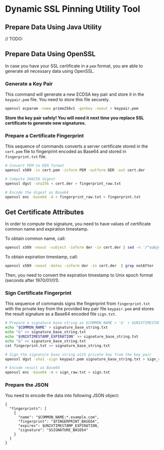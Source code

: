 # Dynamic SSL Pinning Utility Tool

## Prepare Data Using Java Utility

// TODO:

## Prepare Data Using OpenSSL

In case you have your SSL certificate in a `pem` format, you are able to generate all necessary data using OpenSSL.

### Generate a Key Pair

This command will generate a new ECDSA key pair and store it in the `keypair.pem` file. You need to store this file securely.

```sh
openssl ecparam -name prime256v1 -genkey -noout > keypair.pem
```

**Store the key pair safely! You will need it next time you replace SSL certificate to generate new signatures.**

### Prepare a Certificate Fingerprint

This sequence of commands converts a server certificate stored in the `cert.pem` file to fingerprint encoded as Base64 and stored in `fingerprint.txt` file.

```sh
# Convert PEM to DER format
openssl x509 -in cert.pem -inform PEM -outform DER -out cert.der

# Compute SHA256 digest
openssl dgst -sha256 < cert.der > fingerprint_raw.txt

# Encode the digest as Base64
openssl enc -base64 -A < fingerprint_raw.txt > fingerprint.txt
```

## Get Certificate Attributes

In order to compute the signature, you need to have values of certificate common name and expiration timestamp.

To obtain common name, call:

```sh
openssl x509 -noout -subject -inform der -in cert.der | sed -n '/^subject/s/^.*CN=//p'
```

To obtain expiration timestamp, call:

```sh
openssl x509 -noout -dates -inform der -in cert.der  | grep notAfter
```

Then, you need to convert the expiration timestamp to Unix epoch format (seconds after 1970/01/01).

### Sign Certificate Fingerprint

This sequence of commands signs the fingerprint from `fingerprint.txt` with the private key from the provided key pair file `keypair.pem` and stores the result signature as a Base64 encoded file `sign.txt`.

```sh
# Prepare a signature base string as $COMMON_NAME + '&' + $UNIXTIMESTAMP_EXPIRATION + '&' + $FINGERPRINT
echo "$COMMON_NAME" > signature_base_string.txt
echo "&" >> signature_base_string.txt
echo "$UNIXTIMESTAMP_EXPIRATION" >> signature_base_string.txt
echo "&" >> signature_base_string.txt
cat fingerprint.txt >> signature_base_string.txt

# Sign the signature base string with private key from the key pair
openssl dgst -sha1 -sign keypair.pem signature_base_string.txt > sign_raw.txt

# Encode result as Base64
openssl enc -base64 -A < sign_raw.txt > sign.txt
```

### Prepare the JSON

You need to encode the data into following JSON object:

```
{
  "fingerprints": [
    {
      "name": "$COMMON_NAME:*.example.com",
      "fingerprint": "$FINGERPRINT_BASE64",
      "expires": $UNIXTIMESTAMP_EXPIRATION,
      "signature": "$SIGNATURE_BASE64"
    }
  ]
}
```
